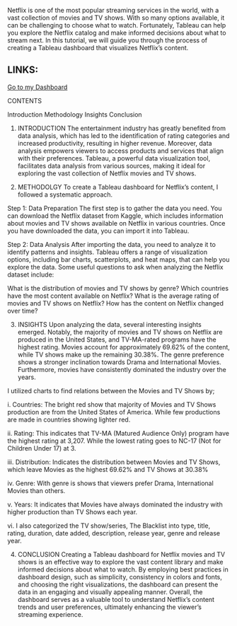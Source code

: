 Netflix is one of the most popular streaming services in the world, with a vast collection of movies and TV shows. With so many options available, it can be challenging to choose what to watch. Fortunately, Tableau can help you explore the Netflix catalog and make informed decisions about what to stream next. In this tutorial, we will guide you through the process of creating a Tableau dashboard that visualizes Netflix’s content.

## LINKS:

[Go to my Dashboard](https://public.tableau.com/app/profile/krishan.mohan.beniwal/viz/NetflixTitlesProject/Netflix?publish=yes)

CONTENTS

Introduction
Methodology
Insights
Conclusion

1. INTRODUCTION
The entertainment industry has greatly benefited from data analysis, which has led to the identification of rating categories and increased productivity, resulting in higher revenue. Moreover, data analysis empowers viewers to access products and services that align with their preferences. Tableau, a powerful data visualization tool, facilitates data analysis from various sources, making it ideal for exploring the vast collection of Netflix movies and TV shows.

2. METHODOLGY
To create a Tableau dashboard for Netflix’s content, I followed a systematic approach.

Step 1: Data Preparation
The first step is to gather the data you need. You can download the Netflix dataset from Kaggle, which includes information about movies and TV shows available on Netflix in various countries. Once you have downloaded the data, you can import it into Tableau.

Step 2: Data Analysis
After importing the data, you need to analyze it to identify patterns and insights. Tableau offers a range of visualization options, including bar charts, scatterplots, and heat maps, that can help you explore the data. Some useful questions to ask when analyzing the Netflix dataset include:

What is the distribution of movies and TV shows by genre?
Which countries have the most content available on Netflix?
What is the average rating of movies and TV shows on Netflix?
How has the content on Netflix changed over time?

3. INSIGHTS
Upon analyzing the data, several interesting insights emerged. Notably, the majority of movies and TV shows on Netflix are produced in the United States, and TV-MA-rated programs have the highest rating. Movies account for approximately 69.62% of the content, while TV shows make up the remaining 30.38%. The genre preference shows a stronger inclination towards Drama and International Movies. Furthermore, movies have consistently dominated the industry over the years.

I utilized charts to find relations between the Movies and TV Shows by;

i. Countries: The bright red show that majority of Movies and TV Shows production are from the United States of America. While few productions are made in countries showing lighter red.

ii. Rating: This indicates that TV-MA (Matured Audience Only) program have the highest rating at 3,207. While the lowest rating goes to NC-17 (Not for Children Under 17) at 3.

iii. Distribution: Indicates the distribution between Movies and TV Shows, which leave Movies as the highest 69.62% and TV Shows at 30.38%

iv. Genre: With genre is shows that viewers prefer Drama, International Movies than others.

v. Years: It indicates that Movies have always dominated the industry with higher production than TV Shows each year.

vi. I also categorized the TV show/series, The Blacklist into type, title, rating, duration, date added, description, release year, genre and release year.

4. CONCLUSION
Creating a Tableau dashboard for Netflix movies and TV shows is an effective way to explore the vast content library and make informed decisions about what to watch. By employing best practices in dashboard design, such as simplicity, consistency in colors and fonts, and choosing the right visualizations, the dashboard can present the data in an engaging and visually appealing manner. Overall, the dashboard serves as a valuable tool to understand Netflix’s content trends and user preferences, ultimately enhancing the viewer’s streaming experience.




